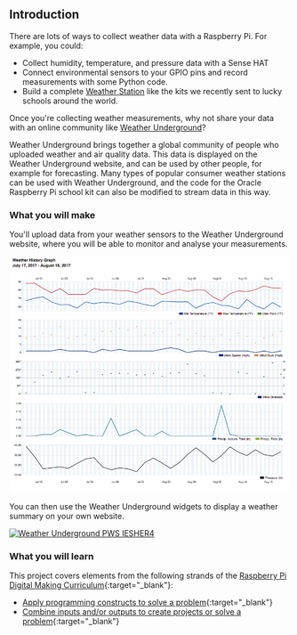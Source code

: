 ## Introduction

There are lots of ways to collect weather data with a Raspberry Pi. For example, you could:

- Collect humidity, temperature, and pressure data with a Sense HAT
- Connect environmental sensors to your GPIO pins and record measurements with some Python code.
- Build a complete [Weather Station](https://www.raspberrypi.org/education/weather-station/) like the kits we recently sent to lucky schools around the world.

Once you're collecting weather measurements, why not share your data with an online community like [Weather Underground](https://www.wunderground.com/)?

Weather Underground brings together a global community of people who uploaded weather and air quality data. This data is displayed on the Weather Underground website, and can be used by other people, for example for forecasting. Many types of popular consumer weather stations can be used with Weather Underground, and the code for the Oracle Raspberry Pi school kit can also be modified to stream data in this way.

### What you will make

You'll upload data from your weather sensors to the Weather Underground website, where you will be able to monitor and analyse your measurements.

![](images/image4.png)

You can then use the Weather Underground widgets to display a weather summary on your own website.

<a href="http://www.wunderground.com/weatherstation/WXDailyHistory.asp?ID=IESHER4"><img src="http://banners.wunderground.com/cgi-bin/banner/ban/wxBanner?bannertype=pws250_both&weatherstationcount=IESHER4" width="250" height="150" border="0" alt="Weather Underground PWS IESHER4" /></a>

### What you will learn

This project covers elements from the following strands of the [Raspberry Pi Digital Making Curriculum](http://rpf.io/curriculum){:target="_blank"}:

+ [Apply programming constructs to solve a problem](https://curriculum.raspberrypi.org/programming/developer/){:target="_blank"}
+ [Combine inputs and/or outputs to create projects or solve a problem](https://www.raspberrypi.org/curriculum/physical-computing/ddeveloper){:target="_blank"}
